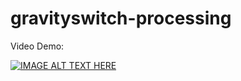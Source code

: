 ﻿# gravityswitch-processing

Video Demo:

[![IMAGE ALT TEXT HERE](https://img.youtube.com/vi/eXw6aM0xiBA/0.jpg)](https://www.youtube.com/watch?v=eXw6aM0xiBA)
